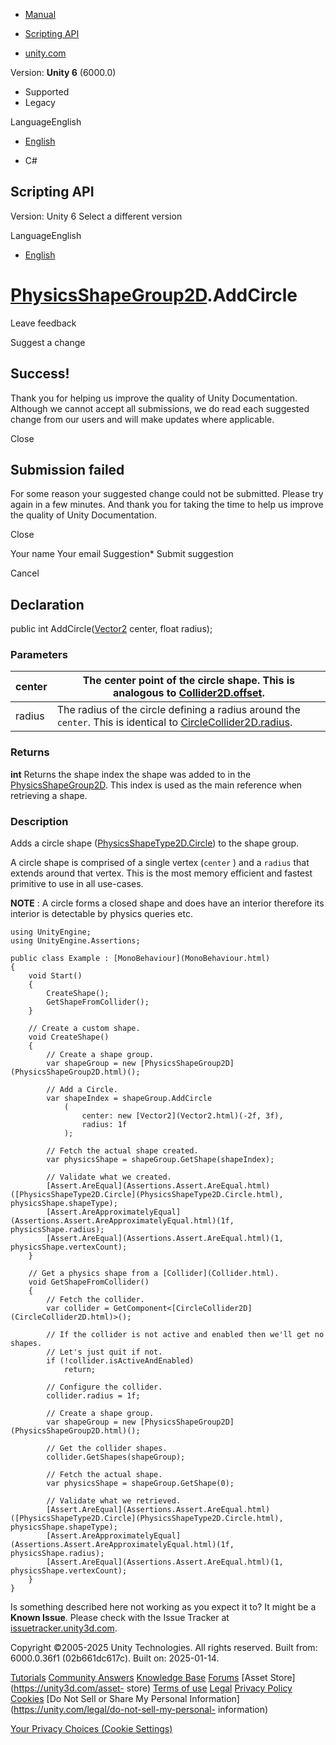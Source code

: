 [ ]()

  * [Manual](../Manual/index.html)
  * [Scripting API](../ScriptReference/index.html)

  * [unity.com](https://unity.com/)

Version: **Unity 6** (6000.0)

  * Supported
  * Legacy

LanguageEnglish

  * [English]()

  * C#

[ ](https://docs.unity3d.com)

## Scripting API

Version: Unity 6 Select a different version

LanguageEnglish

  * [English]()

#  [PhysicsShapeGroup2D](PhysicsShapeGroup2D.html).AddCircle

Leave feedback

Suggest a change

## Success!

Thank you for helping us improve the quality of Unity Documentation. Although
we cannot accept all submissions, we do read each suggested change from our
users and will make updates where applicable.

Close

## Submission failed

For some reason your suggested change could not be submitted. Please <a>try
again</a> in a few minutes. And thank you for taking the time to help us
improve the quality of Unity Documentation.

Close

Your name Your email Suggestion* Submit suggestion

Cancel

[ ]()

## Declaration

public int AddCircle([Vector2](Vector2.html) center, float radius);

### Parameters

center | The center point of the circle shape. This is analogous to [Collider2D.offset](Collider2D-offset.html).  
---|---  
radius | The radius of the circle defining a radius around the `center`. This is identical to [CircleCollider2D.radius](CircleCollider2D-radius.html).  
  
### Returns

**int** Returns the shape index the shape was added to in the
[PhysicsShapeGroup2D](PhysicsShapeGroup2D.html). This index is used as the
main reference when retrieving a shape.

### Description

Adds a circle shape
([PhysicsShapeType2D.Circle](PhysicsShapeType2D.Circle.html)) to the shape
group.

A circle shape is comprised of a single vertex (`center` ) and a `radius` that
extends around that vertex. This is the most memory efficient and fastest
primitive to use in all use-cases.  
  
**NOTE** : A circle forms a closed shape and does have an interior therefore
its interior is detectable by physics queries etc.

    
    
    using UnityEngine;
    using UnityEngine.Assertions;  
      
    public class Example : [MonoBehaviour](MonoBehaviour.html)
    {
        void Start()
        {
            CreateShape();
            GetShapeFromCollider();
        }  
      
        // Create a custom shape.
        void CreateShape()
        {
            // Create a shape group.
            var shapeGroup = new [PhysicsShapeGroup2D](PhysicsShapeGroup2D.html)();  
      
            // Add a Circle.
            var shapeIndex = shapeGroup.AddCircle
                (
                    center: new [Vector2](Vector2.html)(-2f, 3f),
                    radius: 1f
                );  
      
            // Fetch the actual shape created.
            var physicsShape = shapeGroup.GetShape(shapeIndex);  
      
            // Validate what we created.
            [Assert.AreEqual](Assertions.Assert.AreEqual.html)([PhysicsShapeType2D.Circle](PhysicsShapeType2D.Circle.html), physicsShape.shapeType);
            [Assert.AreApproximatelyEqual](Assertions.Assert.AreApproximatelyEqual.html)(1f, physicsShape.radius);
            [Assert.AreEqual](Assertions.Assert.AreEqual.html)(1, physicsShape.vertexCount);
        }  
      
        // Get a physics shape from a [Collider](Collider.html).
        void GetShapeFromCollider()
        {
            // Fetch the collider.
            var collider = GetComponent<[CircleCollider2D](CircleCollider2D.html)>();  
      
            // If the collider is not active and enabled then we'll get no shapes.
            // Let's just quit if not.
            if (!collider.isActiveAndEnabled)
                return;  
      
            // Configure the collider.
            collider.radius = 1f;  
      
            // Create a shape group.
            var shapeGroup = new [PhysicsShapeGroup2D](PhysicsShapeGroup2D.html)();  
      
            // Get the collider shapes.
            collider.GetShapes(shapeGroup);  
      
            // Fetch the actual shape.
            var physicsShape = shapeGroup.GetShape(0);  
      
            // Validate what we retrieved.
            [Assert.AreEqual](Assertions.Assert.AreEqual.html)([PhysicsShapeType2D.Circle](PhysicsShapeType2D.Circle.html), physicsShape.shapeType);
            [Assert.AreApproximatelyEqual](Assertions.Assert.AreApproximatelyEqual.html)(1f, physicsShape.radius);
            [Assert.AreEqual](Assertions.Assert.AreEqual.html)(1, physicsShape.vertexCount);
        }
    }
    

Is something described here not working as you expect it to? It might be a
**Known Issue**. Please check with the Issue Tracker at
[issuetracker.unity3d.com](https://issuetracker.unity3d.com).

Copyright ©2005-2025 Unity Technologies. All rights reserved. Built from:
6000.0.36f1 (02b661dc617c). Built on: 2025-01-14.

[Tutorials](https://unity3d.com/learn) [Community
Answers](https://answers.unity3d.com) [Knowledge
Base](https://support.unity3d.com/hc/en-us)
[Forums](https://forum.unity3d.com) [Asset Store](https://unity3d.com/asset-
store) [Terms of use](https://docs.unity3d.com/Manual/TermsOfUse.html)
[Legal](https://unity.com/legal) [Privacy
Policy](https://unity.com/legal/privacy-policy)
[Cookies](https://unity.com/legal/cookie-policy) [Do Not Sell or Share My
Personal Information](https://unity.com/legal/do-not-sell-my-personal-
information)

[Your Privacy Choices (Cookie Settings)](javascript:void\(0\);)

